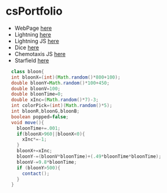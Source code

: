 # csPortfolio

* WebPage [here](https://ryggj.github.io/testWeb/dogPage/dogPage/)
* Lightning [here](https://ryggj.github.io/lightning2/)
* Lightning JS [here](https://ryggj.github.io/lightning2/lightningP5js/index.html)
* Dice [here](https://ryggj.github.io/dice3/)
* Chemotaxis JS [here](https://ryggj.github.io/chemotaxis4/ChemoJS/)
* Starfield [here](https://ryggj.github.io/starfield5/)

```Java
  class bloon{
  int bloonX=(int)(Math.random()*800+100);
  double bloonY=Math.random()*100+450;
  double bloonV=100;
  double bloonTime=0;
  double xInc=(Math.random()*7)-3;
  int colorPick=(int)(Math.random()*5);
  int bloonR,bloonG,bloonB;
  boolean popped=false;
  void move(){
    bloonTime+=.001;
    if(bloonX>960||bloonX<0){
      xInc*=-1;
    }
    bloonX+=xInc;
    bloonY-=(bloonV*bloonTime)+(.49*bloonTime*bloonTime);
    bloonV-=9.8*bloonTime;
    if (bloonY>500){
      contact();
    }
  }
```
